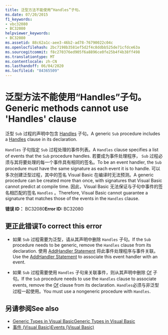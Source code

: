```yaml
---
title: 泛型方法不能使用“Handles”子句。
ms.date: 07/20/2015
f1_keywords:
- vbc32080
- BC32080
helpviewer_keywords:
- BC32080
ms.assetid: 88c62a1c-aee3-46b2-ad78-76790022c04c
ms.openlocfilehash: 2bc7198b3581ef5d2f4c8ddbb525de71cfdce63a
ms.sourcegitcommit: f8c270376ed905f6a8896ce0fe25b4f4b38ff498
ms.translationtype: MT
ms.contentlocale: zh-CN
ms.lasthandoff: 06/04/2020
ms.locfileid: "84365509"
---
```

# <a name="generic-methods-cannot-use-handles-clause"></a><span data-ttu-id="0f27d-102">泛型方法不能使用“Handles”子句。</span><span class="sxs-lookup"><span data-stu-id="0f27d-102">Generic methods cannot use 'Handles' clause</span></span>
<span data-ttu-id="0f27d-103">泛型 `Sub` 过程的声明中包含 [Handles](../language-reference/statements/handles-clause.md) 子句。</span><span class="sxs-lookup"><span data-stu-id="0f27d-103">A generic `Sub` procedure includes a [Handles](../language-reference/statements/handles-clause.md) clause in its declaration.</span></span>  
  
 <span data-ttu-id="0f27d-104">`Handles` 子句指定 `Sub` 过程处理的事件列表。</span><span class="sxs-lookup"><span data-stu-id="0f27d-104">A `Handles` clause specifies a list of events that the `Sub` procedure handles.</span></span> <span data-ttu-id="0f27d-105">若要成为事件处理程序， `Sub` 过程必须与其将要处理的每一个事件具有相同的签名。</span><span class="sxs-lookup"><span data-stu-id="0f27d-105">To be an event handler, the `Sub` procedure must have the same signature as each event it is to handle.</span></span> <span data-ttu-id="0f27d-106">可以多次创建泛型过程，其中的签名 Visual Basic 在编译时无法预测。</span><span class="sxs-lookup"><span data-stu-id="0f27d-106">A generic procedure can be created more than once, with signatures that Visual Basic cannot predict at compile time.</span></span> <span data-ttu-id="0f27d-107">因此，Visual Basic 无法保证与子句中事件的签名相匹配的签名 `Handles` 。</span><span class="sxs-lookup"><span data-stu-id="0f27d-107">Therefore, Visual Basic cannot guarantee a signature that matches those of the events in the `Handles` clause.</span></span>  
  
 <span data-ttu-id="0f27d-108">**错误 ID：** BC32080</span><span class="sxs-lookup"><span data-stu-id="0f27d-108">**Error ID:** BC32080</span></span>  
  
## <a name="to-correct-this-error"></a><span data-ttu-id="0f27d-109">更正此错误</span><span class="sxs-lookup"><span data-stu-id="0f27d-109">To correct this error</span></span>  
  
- <span data-ttu-id="0f27d-110">如果 `Sub` 过程需要为泛型，请从其声明中删除 `Handles` 子句。</span><span class="sxs-lookup"><span data-stu-id="0f27d-110">If the `Sub` procedure needs to be generic, remove the `Handles` clause from its declaration.</span></span> <span data-ttu-id="0f27d-111">使用 [AddHandler Statement](../language-reference/statements/addhandler-statement.md) 将此事件处理程序与事件关联。</span><span class="sxs-lookup"><span data-stu-id="0f27d-111">Use the [AddHandler Statement](../language-reference/statements/addhandler-statement.md) to associate this event handler with an event.</span></span>  
  
- <span data-ttu-id="0f27d-112">如果 `Sub` 过程需要使用 `Handles` 子句来关联事件，则从其声明中删除 [Of](../language-reference/statements/of-clause.md) 子句。</span><span class="sxs-lookup"><span data-stu-id="0f27d-112">If the `Sub` procedure needs to use the `Handles` clause to associate events, remove the [Of](../language-reference/statements/of-clause.md) clause from its declaration.</span></span> <span data-ttu-id="0f27d-113">`Handles`必须与非泛型过程一起使用。</span><span class="sxs-lookup"><span data-stu-id="0f27d-113">You must use a nongeneric procedure with `Handles`.</span></span>  
  
## <a name="see-also"></a><span data-ttu-id="0f27d-114">另请参阅</span><span class="sxs-lookup"><span data-stu-id="0f27d-114">See also</span></span>

- [<span data-ttu-id="0f27d-115">Generic Types in Visual Basic</span><span class="sxs-lookup"><span data-stu-id="0f27d-115">Generic Types in Visual Basic</span></span>](../programming-guide/language-features/data-types/generic-types.md)
- [<span data-ttu-id="0f27d-116">事件 (Visual Basic)</span><span class="sxs-lookup"><span data-stu-id="0f27d-116">Events (Visual Basic)</span></span>](../programming-guide/language-features/events/index.md)
